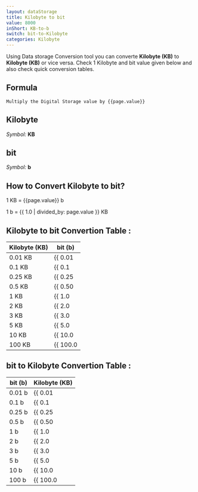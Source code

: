 ```yaml
---
layout: dataStorage
title: Kilobyte to bit
value: 8000
inShort: KB-to-b
switch: bit-to-Kilobyte
categories: Kilobyte
---
```


Using Data storage Conversion tool you can converte **Kilobyte (KB)** to **Kilobyte (KB)** or vice versa. Check 1 Kilobyte and bit value given below and also check quick conversion tables.

## Formula
`Multiply the Digital Storage value by {{page.value}}`

## Kilobyte
*Symbol:* **KB**

## bit
*Symbol:* **b**

## How to Convert Kilobyte to bit?

1 KB = {{page.value}} b

1 b = {{ 1.0 | divided_by: page.value }} KB


## Kilobyte to bit Convertion Table :

| Kilobyte (KB) | bit (b) |
| ---- | ---- |
| 0.01 KB | {{ 0.01 | times: page.value }} b |
| 0.1 KB | {{ 0.1 | times: page.value }} b |
| 0.25 KB | {{ 0.25 | times: page.value }} b |
| 0.5 KB | {{ 0.50 | times: page.value }} b |
| 1 KB | {{ 1.0 | times: page.value }} b |
| 2 KB | {{ 2.0 | times: page.value }} b |
| 3 KB | {{ 3.0 | times: page.value }} b |
| 5 KB | {{ 5.0 | times: page.value }} b |
| 10 KB | {{ 10.0 | times: page.value }} b |
| 100 KB | {{ 100.0 | times: page.value }} b |

## bit to Kilobyte Convertion Table :

| bit (b) | Kilobyte (KB) |
| ---- | ---- |
| 0.01 b | {{ 0.01 | divided_by: page.value }} KB |
| 0.1 b | {{ 0.1 | divided_by: page.value }} KB |
| 0.25 b | {{ 0.25 | divided_by: page.value }} KB |
| 0.5 b | {{ 0.50 | divided_by: page.value }} KB |
| 1 b | {{ 1.0 | divided_by: page.value }} KB |
| 2 b | {{ 2.0 | divided_by: page.value }} KB |
| 3 b | {{ 3.0 | divided_by: page.value }} KB |
| 5 b | {{ 5.0 | divided_by: page.value }} KB |
| 10 b | {{ 10.0 | divided_by: page.value }} KB |
| 100 b | {{ 100.0 | divided_by: page.value }} KB |


<script>
document.getElementById('selectInput')[4].selected = true
document.getElementById('selectOutput')[0].selected = true
</script>
